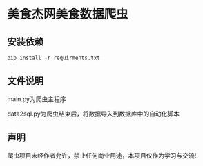 # 美食杰网美食数据爬虫

## 安装依赖

```python
pip install -r requirments.txt
```

## 文件说明

main.py为爬虫主程序

data2sql.py为爬虫结束后，将数据导入到数据库中的自动化脚本

## 声明

爬虫项目未经作者允许，禁止任何商业用途，本项目仅作为学习与交流!

